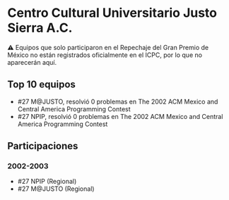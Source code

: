 # Centro Cultural Universitario Justo Sierra A.C.

:warning: Equipos que solo participaron en el Repechaje del Gran Premio de México no están registrados oficialmente en el ICPC, por lo que no aparecerán aquí.

## Top 10 equipos

- #27 M@JUSTO, resolvió 0 problemas en The 2002 ACM Mexico and Central America Programming Contest
- #27 NPIP, resolvió 0 problemas en The 2002 ACM Mexico and Central America Programming Contest

## Participaciones

### 2002-2003

- #27 NPIP (Regional)
- #27 M@JUSTO (Regional)



